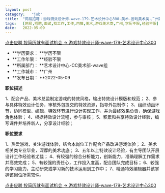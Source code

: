 ```yaml
---
layout:	post
category:	"job"
title:	"网易招聘：游戏特效设计师-wave-179-艺术设计中心300-美术-游戏美术类-广州学历不限经验不限"
tags:	[网易,招聘,面试,找工作,工作,内推,美术,游戏美术类,广州,学历不限,经验不限]
date:	2022-05-09
---
```


[点击应聘 投简历就有面试机会 -> 游戏特效设计师-wave-179-艺术设计中心300](http://mobile.bole.netease.com/bole/boleDetail?id=40113&employeeId=346f03c3cda5f04c&key=all)



- **学历要求： **学历不限
- **工作年限： **经验不限
- **所属部门： **艺术设计中心-CC美术部-wave组
- **工作城市： **广州
- **发布日期： **2022-05-09



**职位描述**

1、配合产品、美术总监制定游戏的特效风格，输出特效设计模版和规范；
2、参与具体特效设计任务，审核外包提交的特效资源，指导外包制作；
3、组织动画环节，协同模型、编辑、特效环节进行设计实现工作，并为最终效果负责，确保游戏角色体验；
4、根据特效设计流程，参与审核；
5、积累和共享特效设计经验，编写课件并培养新人，分享设计经验；



**职位要求**

1、热爱游戏，关注游戏体验，结合本岗位工作配合产品改进游戏体验；
2、美术相关类专业毕业，深厚的美术功底；
3、五年以上特效设计经验，有主导团队开展设计工作经验者尤佳；
4、有较强的综合分析能力，创新能力，准确理解工作需求并高效完成；
5、有较强的责任心，工作投入度高，配合团队完成目标；
6、较强的学习能力，主动研究或学习新的技术运用到工作中；
7、精通特效编辑器并该掌握该岗位所需软件。



[点击应聘 投简历就有面试机会 -> 游戏特效设计师-wave-179-艺术设计中心300](http://mobile.bole.netease.com/bole/boleDetail?id=40113&employeeId=346f03c3cda5f04c&key=all)
